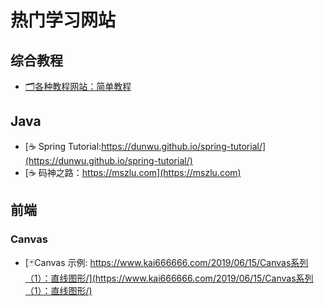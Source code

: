 # 热门学习网站

## 综合教程

- [🗂️各种教程网站：简单教程](https://www.twle.cn)

## Java

- [☕ Spring Tutorial:https://dunwu.github.io/spring-tutorial/](https://dunwu.github.io/spring-tutorial/)
- [:coffee: 码神之路：https://mszlu.com](https://mszlu.com)

## 前端

### Canvas

- [🃏Canvas 示例: https://www.kai666666.com/2019/06/15/Canvas系列（1）：直线图形/](https://www.kai666666.com/2019/06/15/Canvas系列（1）：直线图形/)


